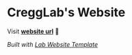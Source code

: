 
# CreggLab's Website

Visit **[website url](#)** 🚀

_Built with [Lab Website Template](https://greene-lab.gitbook.io/lab-website-template-docs)_

